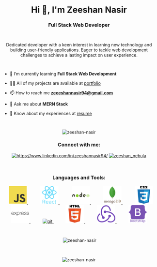 <h1 align="center">Hi 👋, I'm Zeeshan Nasir</h1>
<h3 align="center">Full Stack Web Developer</h3>
<br>
<p align="center">Dedicated developer with a keen interest in learning new technology and building user-friendly
   applications. Eager to tackle web development challenges to achieve a lasting impact on user experience.</p>
<br>


- 🌱 I’m currently learning **Full Stack Web Development**

- 👨‍💻 All of my projects are available at <a href="">portfolio</a>

- 📫 How to reach me **zeeeshannasir94@gmail.com**

- 💬 Ask me about **MERN Stack**

- 📄 Know about my experiences at <a
   href="https://drive.google.com/file/d/1PttzH8ego1HUMvBkqTqUIvN_uG2JSAm3/view?usp=sharing">resume</a>

<br>
<p align="center"> <img
      src="https://komarev.com/ghpvc/?username=zeeshan-nasir&label=Profile%20views&color=0e75b6&style=flat"
      alt="zeeshan-nasir" /> </p>


<h3 align="center">Connect with me:</h3>
<p align="center">
   <a href="https://linkedin.com/in/zeeshannasir94" target="_blank"><img align="center"
         src="https://raw.githubusercontent.com/rahuldkjain/github-profile-readme-generator/master/src/images/icons/Social/linked-in-alt.svg"
         alt="https://www.linkedin.com/in/zeeshannasir94/" height="40" width="40" /></a>
   <a href="https://www.hackerrank.com/zeeshan_nebula" target="_blank"><img align="center"
         src="https://raw.githubusercontent.com/rahuldkjain/github-profile-readme-generator/master/src/images/icons/Social/hackerrank.svg"
         alt="zeeshan_nebula" height="40" width="40" /></a>
</p>


<br>

<h3 align="center">Languages and Tools:</h3>
<p align="center">
   <a style="margin: 0px 20px;" href="https://developer.mozilla.org/en-US/docs/Web/JavaScript" target="_blank"
      rel="noreferrer"> <img
         src="https://raw.githubusercontent.com/devicons/devicon/master/icons/javascript/javascript-original.svg"
         alt="javascript" width="60" height="60" /> </a>
   <a style="margin: 0px 20px;" href="https://reactjs.org/" target="_blank" rel="noreferrer"> <img
         src="https://raw.githubusercontent.com/devicons/devicon/master/icons/react/react-original-wordmark.svg"
         alt="react" width="60" height="60" /> </a>
   <a style="margin: 0px 20px;" href="https://nodejs.org" target="_blank" rel="noreferrer"> <img
         src="https://raw.githubusercontent.com/devicons/devicon/master/icons/nodejs/nodejs-original-wordmark.svg"
         alt="nodejs" width="60" height="60" /> </a>
   <a style="margin: 0px 20px;" href="https://www.mongodb.com/" target="_blank" rel="noreferrer"> <img
         src="https://raw.githubusercontent.com/devicons/devicon/master/icons/mongodb/mongodb-original-wordmark.svg"
         alt="mongodb" width="60" height="60" /> </a>
   <a style="margin: 0px 20px;" href="https://www.w3schools.com/css/" target="_blank" rel="noreferrer"> <img
         src="https://raw.githubusercontent.com/devicons/devicon/master/icons/css3/css3-original-wordmark.svg"
         alt="css3" width="60" height="60" /> </a>
   <a style="margin: 0px 20px;" href="https://expressjs.com" target="_blank" rel="noreferrer"> <img
         src="https://raw.githubusercontent.com/devicons/devicon/master/icons/express/express-original-wordmark.svg"
         alt="express" width="60" height="60" /> </a>
   <a style="margin: 0px 20px;" href="https://git-scm.com/" target="_blank" rel="noreferrer"> <img
         src="https://www.vectorlogo.zone/logos/git-scm/git-scm-icon.svg" alt="git" width="60" height="60" /> </a>
   <a style="margin: 0px 20px;" href="https://www.w3.org/html/" target="_blank" rel="noreferrer"> <img
         src="https://raw.githubusercontent.com/devicons/devicon/master/icons/html5/html5-original-wordmark.svg"
         alt="html5" width="60" height="60" /> </a>
   <a style="margin: 0px 20px;" href="https://redux.js.org" target="_blank" rel="noreferrer"> <img
         src="https://raw.githubusercontent.com/devicons/devicon/master/icons/redux/redux-original.svg" alt="redux"
         width="60" height="60" /> </a>
   <a style="margin: 0px 20px;" href="https://getbootstrap.com" target="_blank" rel="noreferrer"> <img
         src="https://raw.githubusercontent.com/devicons/devicon/master/icons/bootstrap/bootstrap-plain-wordmark.svg"
         alt="bootstrap" width="60" height="60" /></a>
</p>

<br>

<p align="center">&nbsp;<img align="center"
      src="https://github-readme-stats.vercel.app/api?username=zeeshan-nasir&show_icons=true&locale=en"
      alt="zeeshan-nasir" /></p>

<br>

<p align="center"><img align="center" src="https://github-readme-streak-stats.herokuapp.com/?user=zeeshan-nasir&"
      alt="zeeshan-nasir" /></p>
<br>
